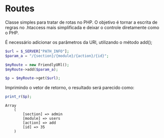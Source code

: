 # Routes
Classe simples para tratar de rotas no PHP.
O objetivo é tornar a escrita de regras no .htaccess mais simplificada e deixar o controle diretamente como o PHP.

É necessário adicionar os parâmetros da URl, utilizando o método add();

````php
$url = $_SERVER["PATH_INFO"];
$param_a = "/{section}/{module}/{action}/{id}";

$myRoute = new FriendlyURl();
$myRoute->add($param_a);

$p = $myRoute->get($url);
````

Imprimindo o vetor de retorno, o resultado será parecido como:

````php
print_r($p);
````
````
Array
    (
        [section] => admin
        [module] => users
        [action] => add
        [id] => 35
    )
````
